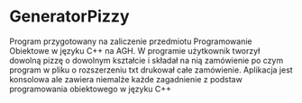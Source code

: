 # GeneratorPizzy
Program przygotowany na zaliczenie przedmiotu Programowanie Obiektowe w języku C++ na AGH. W programie użytkownik tworzył dowolną pizzę o dowolnym kształcie i składał na nią zamówienie po czym program w pliku o rozszerzeniu txt drukował całe zamówienie. Aplikacja jest konsolowa ale zawiera niemalże każde zagadnienie z podstaw programowania obiektowego w języku C++
